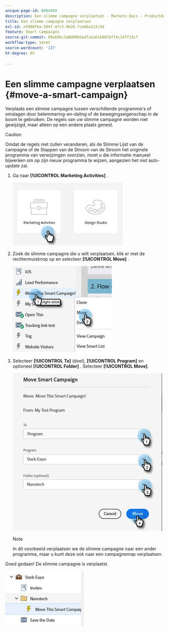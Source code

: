 ```yaml
---
unique-page-id: 6094949
description: Een slimme campagne verplaatsen - Marketo Docs - Productdocumentatie
title: Een slimme campagne verplaatsen
exl-id: e5988fba-584f-47c5-8b26-7ce6ba312c9d
feature: Smart Campaigns
source-git-commit: 09a656c3a0d0002edfa1a61b987bff4c1dff33cf
workflow-type: tm+mt
source-wordcount: '137'
ht-degree: 0%

---
```


# Een slimme campagne verplaatsen {#move-a-smart-campaign}

Verplaats een slimme campagne tussen verschillende programma&#39;s of omslagen door belemmering-en-daling of de bewegingseigenschap in de boom te gebruiken. De regels van uw slimme campagne worden niet gewijzigd, maar alleen op een andere plaats genest.

>[!CAUTION]
>
>Omdat de regels niet zullen veranderen, als de Slimme Lijst van de campagne of de Stappen van de Stroom van de Stroom het originele programma van verwijzingen voorzien, moet u die informatie manueel bijwerken om op zijn nieuw programma te wijzen, aangezien het _niet_ auto-update zal.

1. Ga naar **[!UICONTROL Marketing Activities]** .

   ![](assets/move-a-smart-campaign-1.png)

1. Zoek de slimme campagne die u wilt verplaatsen, klik er met de rechtermuisknop op en selecteer **[!UICONTROL Move]** .

   ![](assets/move-a-smart-campaign-2.png)

1. Selecteer **[!UICONTROL To]** (doel), **[!UICONTROL Program]** en optioneel **[!UICONTROL Folder]** . Selecteer **[!UICONTROL Move]**.

   ![](assets/move-a-smart-campaign-3.png)

   >[!NOTE]
   >
   >In dit voorbeeld verplaatsen we de slimme campagne naar een ander programma, maar u kunt deze ook naar een campagnemap verplaatsen.

Goed gedaan! De slimme campagne is verplaatst.

![](assets/move-a-smart-campaign-4.png)
